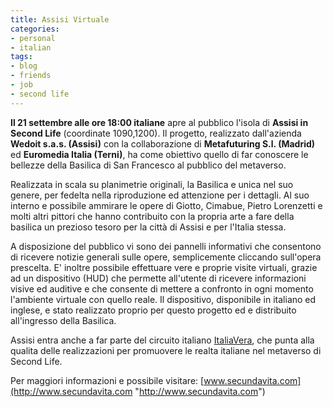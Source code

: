 ```yaml
---
title: Assisi Virtuale
categories:
- personal
- italian
tags:
- blog
- friends
- job
- second life
---
```


**Il 21 settembre alle ore 18:00 italiane** apre al pubblico l'isola di **Assisi in Second Life** (coordinate 1090,1200). Il progetto, realizzato dall'azienda **Wedoit s.a.s. (Assisi)** con la collaborazione di **Metafuturing S.l. (Madrid)** ed **Euromedia Italia (Terni)**, ha come obiettivo quello di far conoscere le bellezze della Basilica di San Francesco al pubblico del metaverso.

Realizzata in scala su planimetrie originali, la Basilica e unica nel suo
genere, per fedelta nella riproduzione ed attenzione per i dettagli. Al suo
interno e possibile ammirare le opere di Giotto, Cimabue, Pietro Lorenzetti e
molti altri pittori che hanno contribuito con la propria arte a fare della
basilica un prezioso tesoro per la città di Assisi e per l'Italia stessa.

A disposizione del pubblico vi sono dei pannelli informativi che consentono di
ricevere notizie generali sulle opere, semplicemente cliccando sull'opera
prescelta. E' inoltre possibile effettuare vere e proprie visite virtuali,
grazie ad un dispositivo (HUD) che permette all'utente di ricevere
informazioni visive ed auditive e che consente di mettere a confronto in ogni
momento l'ambiente virtuale con quello reale. Il dispositivo, disponibile in
italiano ed inglese, e stato realizzato proprio per questo progetto ed e
distribuito all'ingresso della Basilica.

Assisi entra anche a far parte del circuito italiano
[ItaliaVera](http://italiavera3d.com/ "http://italiavera3d.com/" ), che punta
alla qualita delle realizzazioni per promuovere le realta italiane nel
metaverso di Second Life.

Per maggiori informazioni e possibile visitare:
[www.secundavita.com](http://www.secundavita.com "http://www.secundavita.com")

